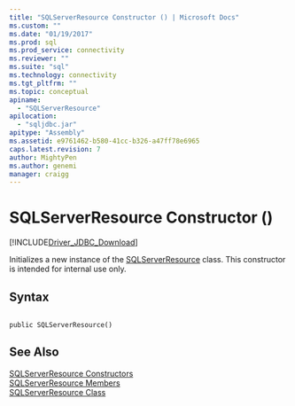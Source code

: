 ```yaml
---
title: "SQLServerResource Constructor () | Microsoft Docs"
ms.custom: ""
ms.date: "01/19/2017"
ms.prod: sql
ms.prod_service: connectivity
ms.reviewer: ""
ms.suite: "sql"
ms.technology: connectivity
ms.tgt_pltfrm: ""
ms.topic: conceptual
apiname: 
  - "SQLServerResource"
apilocation: 
  - "sqljdbc.jar"
apitype: "Assembly"
ms.assetid: e9761462-b580-41cc-b326-a47ff78e6965
caps.latest.revision: 7
author: MightyPen
ms.author: genemi
manager: craigg
---
```

# SQLServerResource Constructor ()
[!INCLUDE[Driver_JDBC_Download](../../../includes/driver_jdbc_download.md)]

  Initializes a new instance of the [SQLServerResource](../../../connect/jdbc/reference/sqlserverresource-class.md) class. This constructor is intended for internal use only.  
  
## Syntax  
  
```  
  
public SQLServerResource()  
```  
  
## See Also  
 [SQLServerResource Constructors](../../../connect/jdbc/reference/sqlserverresource-constructors.md)   
 [SQLServerResource Members](../../../connect/jdbc/reference/sqlserverresource-members.md)   
 [SQLServerResource Class](../../../connect/jdbc/reference/sqlserverresource-class.md)  
  
  
